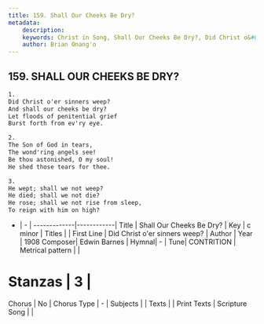 ```yaml
---
title: 159. Shall Our Cheeks Be Dry?
metadata:
    description: 
    keywords: Christ in Song, Shall Our Cheeks Be Dry?, Did Christ o&#039;er sinners weep?, 
    author: Brian Onang'o
---
```



## 159. SHALL OUR CHEEKS BE DRY?

```txt
1.
Did Christ o'er sinners weep?
And shall our cheeks be dry?
Let floods of penitential grief
Burst forth from ev'ry eye.

2.
The Son of God in tears,
The wond'ring angels see!
Be thou astonished, O my soul!
He shed those tears for thee.

3.
He wept; shall we not weep?
He died; shall we not die?
He rose; shall we not rise from sleep,
To reign with him on high?
```

- |   -  |
-------------|------------|
Title | Shall Our Cheeks Be Dry? |
Key | c minor |
Titles |  |
First Line | Did Christ o&#039;er sinners weep? |
Author | 
Year | 1908
Composer| Edwin Barnes |
Hymnal|  - |
Tune| CONTRITION |
Metrical pattern | |
# Stanzas | 3 |
Chorus | No |
Chorus Type | - |
Subjects |  |
Texts |  |
Print Texts | 
Scripture Song |  |
  
